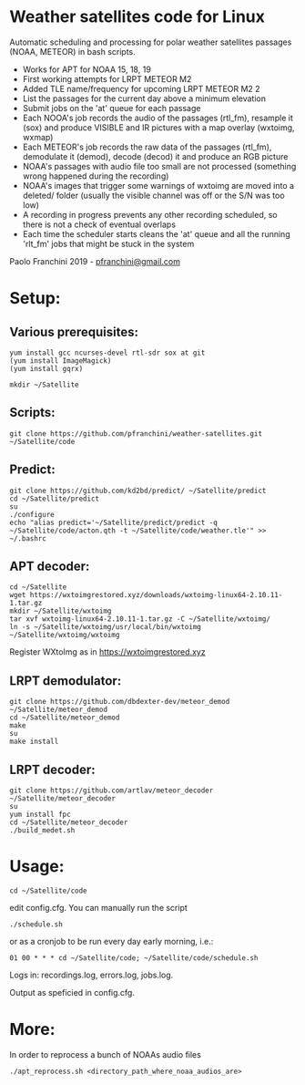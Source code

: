 # Weather satellites code for Linux

Automatic scheduling and processing for polar weather satellites passages (NOAA, METEOR) in bash scripts.

- Works for APT for NOAA 15, 18, 19
- First working attempts for LRPT METEOR M2
- Added TLE name/frequency for upcoming LRPT METEOR M2 2
- List the passages for the current day above a minimum elevation
- Submit jobs on the 'at' queue for each passage
- Each NOOA's job records the audio of the passages (rtl_fm), resample it (sox) and produce VISIBLE and IR pictures with a map overlay (wxtoimg, wxmap)
- Each METEOR's job records the raw data of the passages (rtl_fm), demodulate it (demod), decode (decod) it and produce an RGB picture
- NOAA's passages with audio file too small are not processed (something wrong happened during the recording)
- NOAA's images that trigger some warnings of wxtoimg are moved into a deleted/ folder (usually the visible channel was off or the S/N was too low)
- A recording in progress prevents any other recording scheduled, so there is not a check of eventual overlaps
- Each time the scheduler starts cleans the 'at' queue and all the running 'rlt_fm' jobs that might be stuck in the system

Paolo Franchini 2019 - pfranchini@gmail.com

Setup:
=====

Various prerequisites:
---------------------
```
yum install gcc ncurses-devel rtl-sdr sox at git
(yum install ImageMagick)
(yum install gqrx)

mkdir ~/Satellite
```

Scripts:
-------
```
git clone https://github.com/pfranchini/weather-satellites.git ~/Satellite/code
```

Predict:
-------
```
git clone https://github.com/kd2bd/predict/ ~/Satellite/predict
cd ~/Satellite/predict
su
./configure
echo "alias predict='~/Satellite/predict/predict -q ~/Satellite/code/acton.qth -t ~/Satellite/code/weather.tle'" >> ~/.bashrc
```

APT decoder:
-----------
```
cd ~/Satellite
wget https://wxtoimgrestored.xyz/downloads/wxtoimg-linux64-2.10.11-1.tar.gz
mkdir ~/Satellite/wxtoimg
tar xvf wxtoimg-linux64-2.10.11-1.tar.gz -C ~/Satellite/wxtoimg/
ln -s ~/Satellite/wxtoimg/usr/local/bin/wxtoimg ~/Satellite/wxtoimg/wxtoimg
```
Register WXtoImg as in https://wxtoimgrestored.xyz

LRPT demodulator:
----------------
```
git clone https://github.com/dbdexter-dev/meteor_demod ~/Satellite/meteor_demod
cd ~/Satellite/meteor_demod
make
su
make install
```

LRPT decoder:
------------
```
git clone https://github.com/artlav/meteor_decoder ~/Satellite/meteor_decoder
su
yum install fpc
cd ~/Satellite/meteor_decoder
./build_medet.sh
```

Usage:
=====
```
cd ~/Satellite/code
```
edit config.cfg.
You can manually run the script
```
./schedule.sh
```
or as a cronjob to be run every day early morning, i.e.:

```
01 00 * * * cd ~/Satellite/code; ~/Satellite/code/schedule.sh
```

Logs in: recordings.log, errors.log, jobs.log.

Output as speficied in config.cfg.

More:
====
In order to reprocess a bunch of NOAAs audio files
```
./apt_reprocess.sh <directory_path_where_noaa_audios_are>  
```

